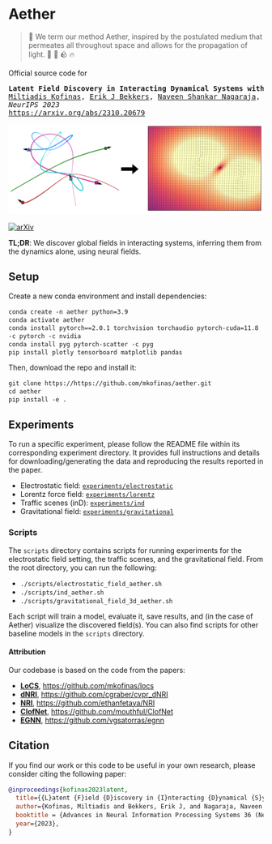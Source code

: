# Aether

> :scroll: We term our method Aether, inspired by the postulated medium that permeates all
> throughout space and allows for the propagation of light. :dash: :ocean: :rock: :fire:

Official source code for

<pre>
<b>Latent Field Discovery in Interacting Dynamical Systems with Neural Fields</b>
<a href="https://mkofinas.github.io/">Miltiadis Kofinas</a>, <a href="https://ebekkers.github.io/">Erik J Bekkers</a>, <a href="https://menaveenshankar.github.io/">Naveen Shankar Nagaraja</a>, <a href="https://egavves.com/">Efstratios Gavves</a>
<em>NeurIPS 2023</em>
<a href="https://arxiv.org/abs/2310.20679">https://arxiv.org/abs/2310.20679</a>
</pre>

![aether](assets/aether_teaser.png)

[![arXiv](https://img.shields.io/badge/arXiv-2310.20679-b31b1b.svg?logo=arxiv)](https://arxiv.org/abs/2310.20679)

__TL;DR__: We discover global fields in interacting systems, inferring them from the dynamics alone, using neural fields.

## Setup
Create a new conda environment and install dependencies:
```
conda create -n aether python=3.9
conda activate aether
conda install pytorch==2.0.1 torchvision torchaudio pytorch-cuda=11.8 -c pytorch -c nvidia
conda install pyg pytorch-scatter -c pyg
pip install plotly tensorboard matplotlib pandas
```

Then, download the repo and install it:
```
git clone https://https://github.com/mkofinas/aether.git
cd aether
pip install -e .
```

## Experiments

To run a specific experiment, please follow the README file within its corresponding experiment directory.
It provides full instructions and details for downloading/generating the data and reproducing the results reported in the paper.

- Electrostatic field: [`experiments/electrostatic`](experiments/electrostatic)
- Lorentz force field: [`experiments/lorentz`](experiments/lorentz)
- Traffic scenes (inD): [`experiments/ind`](experiments/ind)
- Gravitational field: [`experiments/gravitational`](experiments/gravitational)

### Scripts

The `scripts` directory contains scripts for running experiments for the electrostatic
field setting, the traffic scenes, and the gravitational field. From the root directory,
you can run the following:

- `./scripts/electrostatic_field_aether.sh`
- `./scripts/ind_aether.sh`
- `./scripts/gravitational_field_3d_aether.sh`

Each script will train a model, evaluate it, save results, and (in the case of Aether)
visualize the discovered field(s).
You can also find scripts for other baseline models in the `scripts` directory.


#### Attribution

Our codebase is based on the code from the papers:
- [__LoCS__](https://arxiv.org/abs/2110.14961), https://github.com/mkofinas/locs
- [__dNRI__](https://openaccess.thecvf.com/content_CVPR_2020/papers/Graber_Dynamic_Neural_Relational_Inference_CVPR_2020_paper.pdf), https://github.com/cgraber/cvpr_dNRI
- [__NRI__](https://arxiv.org/pdf/1802.04687.pdf), https://github.com/ethanfetaya/NRI
- [__ClofNet__](https://arxiv.org/abs/2110.14811), https://github.com/mouthful/ClofNet
- [__EGNN__](https://arxiv.org/abs/2102.09844), https://github.com/vgsatorras/egnn

## Citation

If you find our work or this code to be useful in your own research, please consider citing the following paper:

```bib
@inproceedings{kofinas2023latent,
  title={{L}atent {F}ield {D}iscovery in {I}nteracting {D}ynamical {S}ystems with {N}eural {F}ields},
  author={Kofinas, Miltiadis and Bekkers, Erik J, and Nagaraja, Naveen Shankar and Gavves, Efstratios},
  booktitle = {Advances in Neural Information Processing Systems 36 (NeurIPS)},
  year={2023},
}
```
